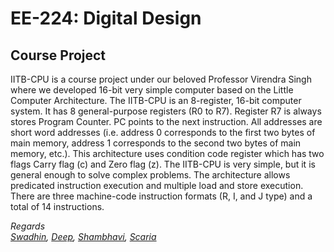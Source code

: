 # EE-224: Digital Design
## Course Project
IITB-CPU is a course project under our beloved Professor Virendra Singh where we developed 16-bit very simple computer based on the Little 
Computer Architecture. The IITB-CPU is an 8-register, 16-bit computer system. It has 8 general-purpose 
registers (R0 to R7). Register R7 is always stores Program Counter. PC points to the next instruction. All 
addresses are short word addresses (i.e. address 0 corresponds to the first two bytes of main memory, 
address 1 corresponds to the second two bytes of main memory, etc.). This architecture uses condition 
code register which has two flags Carry flag (c) and Zero flag (z). The IITB-CPU is very simple, but it is 
general enough to solve complex problems. The architecture allows predicated instruction execution 
and multiple load and store execution. There are three machine-code instruction formats (R, I, and J
type) and a total of 14 instructions. 

_Regards_ </br>
_[Swadhin](https://github.com/Swadine), [Deep](https://github.com/deepboliya), [Shambhavi](https://github.com/shambhavii13), [Scaria](https://github.com/ScariaK)_

